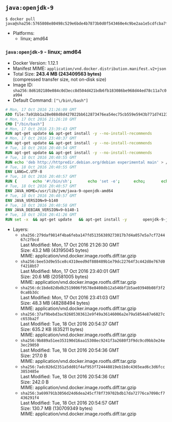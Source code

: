 ## `java:openjdk-9`

```console
$ docker pull java@sha256:5765808e80498c529e6bde4b7873b0d0f543460e4c9be2aa1e5cdfcba7fa28e6
```

-	Platforms:
	-	linux; amd64

### `java:openjdk-9` - linux; amd64

-	Docker Version: 1.12.1
-	Manifest MIME: `application/vnd.docker.distribution.manifest.v2+json`
-	Total Size: **243.4 MB (243409563 bytes)**  
	(compressed transfer size, not on-disk size)
-	Image ID: `sha256:8d6102180e084c0d3ecc8d504d421bdb6fb183086be968d44ed78c11a7c0a994`
-	Default Command: `["\/bin\/bash"]`

```dockerfile
# Mon, 17 Oct 2016 21:26:09 GMT
ADD file:7a91bb1a28e088d8d427022bb612873476ea54ec75cb559e5943b771d7412386 in / 
# Mon, 17 Oct 2016 21:26:10 GMT
CMD ["/bin/bash"]
# Mon, 17 Oct 2016 23:39:43 GMT
RUN apt-get update && apt-get install -y --no-install-recommends 		ca-certificates 		curl 		wget 	&& rm -rf /var/lib/apt/lists/*
# Mon, 17 Oct 2016 23:40:37 GMT
RUN apt-get update && apt-get install -y --no-install-recommends 		bzr 		git 		mercurial 		openssh-client 		subversion 				procps 	&& rm -rf /var/lib/apt/lists/*
# Tue, 18 Oct 2016 20:40:54 GMT
RUN apt-get update && apt-get install -y --no-install-recommends 		bzip2 		unzip 		xz-utils 	&& rm -rf /var/lib/apt/lists/*
# Tue, 18 Oct 2016 20:40:55 GMT
RUN echo 'deb http://httpredir.debian.org/debian experimental main' > /etc/apt/sources.list.d/experimental.list
# Tue, 18 Oct 2016 20:40:55 GMT
ENV LANG=C.UTF-8
# Tue, 18 Oct 2016 20:40:57 GMT
RUN { 		echo '#!/bin/sh'; 		echo 'set -e'; 		echo; 		echo 'dirname "$(dirname "$(readlink -f "$(which javac || which java)")")"'; 	} > /usr/local/bin/docker-java-home 	&& chmod +x /usr/local/bin/docker-java-home
# Tue, 18 Oct 2016 20:40:57 GMT
ENV JAVA_HOME=/usr/lib/jvm/java-9-openjdk-amd64
# Tue, 18 Oct 2016 20:40:57 GMT
ENV JAVA_VERSION=9~b140
# Tue, 18 Oct 2016 20:40:58 GMT
ENV JAVA_DEBIAN_VERSION=9~b140-1
# Tue, 18 Oct 2016 20:41:26 GMT
RUN set -x 	&& apt-get update 	&& apt-get install -y 		openjdk-9-jdk-headless="$JAVA_DEBIAN_VERSION" 	&& rm -rf /var/lib/apt/lists/* 	&& [ "$JAVA_HOME" = "$(docker-java-home)" ]
```

-	Layers:
	-	`sha256:279daf9814f4ba6feba147fd51356389273017b7d4a057e5a7cf724467c2fbcd`  
		Last Modified: Mon, 17 Oct 2016 21:26:30 GMT  
		Size: 43.2 MB (43195045 bytes)  
		MIME: application/vnd.docker.image.rootfs.diff.tar.gzip
	-	`sha256:bee53d9e55ce8c4310eed9df888489b1e79dc22764f3c442d8e767d0f4218b57`  
		Last Modified: Mon, 17 Oct 2016 23:40:01 GMT  
		Size: 20.6 MB (20581005 bytes)  
		MIME: application/vnd.docker.image.rootfs.diff.tar.gzip
	-	`sha256:dc1bde82dbdb2519006f9578e8408db12a546bf1b5ae03940b08f3f20ca8b3dc`  
		Last Modified: Mon, 17 Oct 2016 23:41:03 GMT  
		Size: 48.3 MB (48288494 bytes)  
		MIME: application/vnd.docker.image.rootfs.diff.tar.gzip
	-	`sha256:37af9bebd3ac92605303612e9f49a36146006a2e79a5854e87e6027cc653ba2f`  
		Last Modified: Tue, 18 Oct 2016 20:54:37 GMT  
		Size: 635.2 KB (635211 bytes)  
		MIME: application/vnd.docker.image.rootfs.diff.tar.gzip
	-	`sha256:9b889a51ee353190d16aa15308ec9241f3a2680f3f9dc9cd9bb3e24e3ec29050`  
		Last Modified: Tue, 18 Oct 2016 20:54:36 GMT  
		Size: 217.0 B  
		MIME: application/vnd.docker.image.rootfs.diff.tar.gzip
	-	`sha256:7adc026d2351a5dd01f4af953f724448819eb1b8c4365ead6c3d6fcc3853485e`  
		Last Modified: Tue, 18 Oct 2016 20:54:36 GMT  
		Size: 242.0 B  
		MIME: application/vnd.docker.image.rootfs.diff.tar.gzip
	-	`sha256:3a699791b3056d24d6dea245cf78f739702bdb17da72776ca7098cf7436291f4`  
		Last Modified: Tue, 18 Oct 2016 20:54:57 GMT  
		Size: 130.7 MB (130709349 bytes)  
		MIME: application/vnd.docker.image.rootfs.diff.tar.gzip
